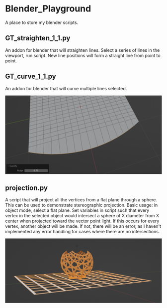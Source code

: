 # Blender_Playground
A place to store my blender scripts.

  

## **GT_straighten_1_1.py**  
An addon for blender that will straighten lines. Select a series of lines in the viewport, run script. New line positions will form a straight line from point to point. 

## **GT_curve_1_1.py**  
An addon for blender that will curve multiple lines selected. 

![curve](img/curve.png)

## **projection.py**  
A script that will project all the vertices from a flat plane through a sphere. This can be used to demonstrate stereographic projection. Basic usage: in object mode, select a flat plane. Set variables in script such that every vertex in the selected object would intersect a sphere of X diameter from X center when projected toward the vector point light. If this occurs for every vertex, another object will be made. If not, there will be an error, as I haven't implemented any error handling for cases where there are no intersections. 

![projection](img/projection.png)
